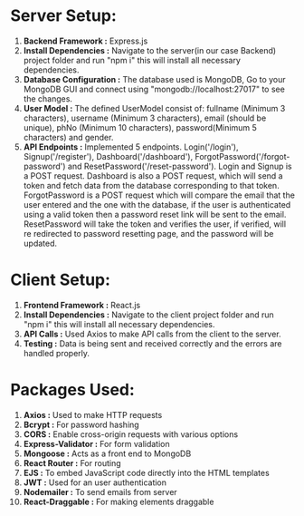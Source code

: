 # Server Setup:

1. **Backend Framework :** Express.js
2. **Install Dependencies :** Navigate to the server(in our case Backend) project folder and run "npm i" this will install all necessary dependencies.
3. **Database Configuration :** The database used is MongoDB, Go to your MongoDB GUI and connect using "mongodb://localhost:27017" to see the changes.
4. **User Model :** The defined UserModel consist of: fullname (Minimum 3 characters), username (Minimum 3 characters), email (should be unique), phNo (Minimum 10 characters), password(Minimum 5 characters) and gender.
5. **API Endpoints :** Implemented 5 endpoints. Login('/login'), Signup('/register'), Dashboard('/dashboard'), ForgotPassword('/forgot-password') and ResetPassword('/reset-password'). Login and Signup is a POST request. Dashboard is also a POST request, which will send a token and fetch data from the database corresponding to that token. ForgotPassword is a POST request which will compare the email that the user entered and the one with the database, if the user is authenticated using a valid token then a password reset link will be sent to the email. ResetPassword will take the token and verifies the user, if verified, will re redirected to password resetting page, and the password will be updated.

# Client Setup:

1. **Frontend Framework :** React.js
2. **Install Dependencies :** Navigate to the client project folder and run "npm i" this will install all necessary dependencies.
3. **API Calls :** Used Axios to make API calls from the client to the server.
4. **Testing :** Data is being sent and received correctly and the errors are handled properly.

# Packages Used:

1. **Axios :** Used to make HTTP requests
2. **Bcrypt :** For password hashing
3. **CORS :** Enable cross-origin requests with various options
5. **Express-Validator :** For form validation
6. **Mongoose :** Acts as a front end to MongoDB
7. **React Router :** For routing
8. **EJS :** To embed JavaScript code directly into the HTML templates
9. **JWT :** Used for an user authentication
10. **Nodemailer :** To send emails from server
11. **React-Draggable :** For making elements draggable